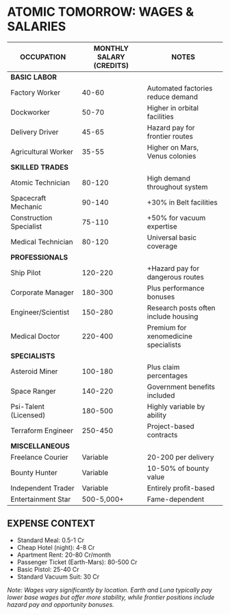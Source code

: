 # ATOMIC TOMORROW: WAGES & SALARIES

| OCCUPATION               | MONTHLY SALARY (CREDITS) | NOTES                                |
| ------------------------ | ------------------------ | ------------------------------------ |
| **BASIC LABOR**    |                          |                                      |
| Factory Worker           | 40-60                    | Automated factories reduce demand    |
| Dockworker               | 50-70                    | Higher in orbital facilities         |
| Delivery Driver          | 45-65                    | Hazard pay for frontier routes       |
| Agricultural Worker      | 35-55                    | Higher on Mars, Venus colonies       |
| **SKILLED TRADES** |                          |                                      |
| Atomic Technician        | 80-120                   | High demand throughout system        |
| Spacecraft Mechanic      | 90-140                   | +30% in Belt facilities              |
| Construction Specialist  | 75-110                   | +50% for vacuum expertise            |
| Medical Technician       | 80-120                   | Universal basic coverage             |
| **PROFESSIONALS**  |                          |                                      |
| Ship Pilot               | 120-220                  | +Hazard pay for dangerous routes     |
| Corporate Manager        | 180-300                  | Plus performance bonuses             |
| Engineer/Scientist       | 150-280                  | Research posts often include housing |
| Medical Doctor           | 220-400                  | Premium for xenomedicine specialists |
| **SPECIALISTS**    |                          |                                      |
| Asteroid Miner           | 100-180                  | Plus claim percentages               |
| Space Ranger             | 140-220                  | Government benefits included         |
| Psi-Talent (Licensed)    | 180-500                  | Highly variable by ability           |
| Terraform Engineer       | 250-450                  | Project-based contracts              |
| **MISCELLANEOUS**  |                          |                                      |
| Freelance Courier        | Variable                 | 20-200 per delivery                  |
| Bounty Hunter            | Variable                 | 10-50% of bounty value               |
| Independent Trader       | Variable                 | Entirely profit-based                |
| Entertainment Star       | 500-5,000+               | Fame-dependent                       |

## EXPENSE CONTEXT

* Standard Meal: 0.5-1 Cr
* Cheap Hotel (night): 4-8 Cr
* Apartment Rent: 20-80 Cr/month
* Passenger Ticket (Earth-Mars): 80-500 Cr
* Basic Pistol: 25-40 Cr
* Standard Vacuum Suit: 30 Cr

*Note: Wages vary significantly by location. Earth and Luna typically pay lower base wages but offer more stability, while frontier positions include hazard pay and opportunity bonuses.*
